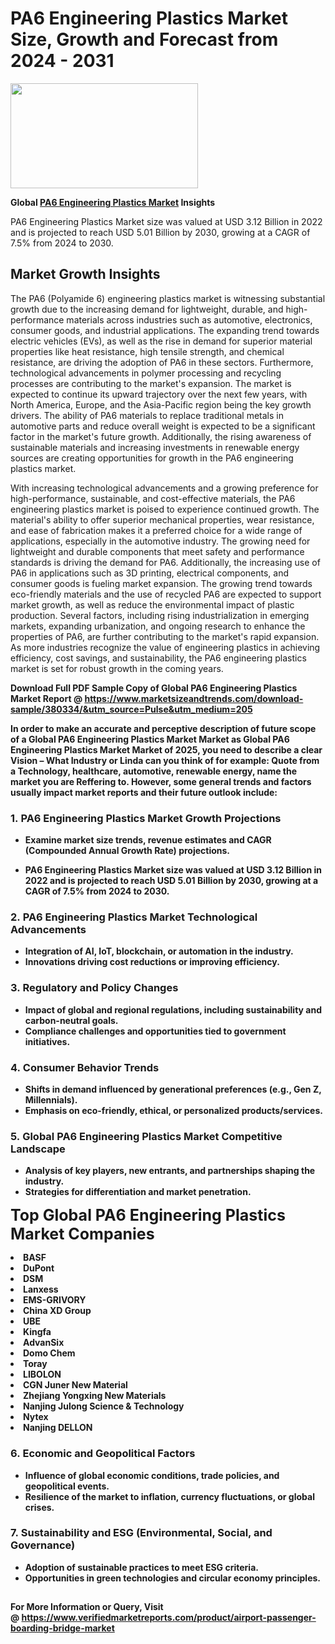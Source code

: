 <H1>PA6 Engineering Plastics Market Size, Growth and Forecast from 2024 - 2031</H1><img class="aligncenter size-medium wp-image-584254" src="https://thirdeyenews.in/wp-content/uploads/2024/09/Global-Market-Research-300x168.jpeg" alt="" width="300" height="168" /><p><strong>Global&nbsp;<a href="https://www.marketsizeandtrends.com/download-sample/380334/&amp;utm_source=Pulse&amp;utm_medium=205">PA6 Engineering Plastics Market</a> Insights</strong></p><p>PA6 Engineering Plastics Market size was valued at USD 3.12 Billion in 2022 and is projected to reach USD 5.01 Billion by 2030, growing at a CAGR of 7.5% from 2024 to 2030.</p><p><h2>Market Growth Insights</h2> <p>The PA6 (Polyamide 6) engineering plastics market is witnessing substantial growth due to the increasing demand for lightweight, durable, and high-performance materials across industries such as automotive, electronics, consumer goods, and industrial applications. The expanding trend towards electric vehicles (EVs), as well as the rise in demand for superior material properties like heat resistance, high tensile strength, and chemical resistance, are driving the adoption of PA6 in these sectors. Furthermore, technological advancements in polymer processing and recycling processes are contributing to the market's expansion. The market is expected to continue its upward trajectory over the next few years, with North America, Europe, and the Asia-Pacific region being the key growth drivers. The ability of PA6 materials to replace traditional metals in automotive parts and reduce overall weight is expected to be a significant factor in the market's future growth. Additionally, the rising awareness of sustainable materials and increasing investments in renewable energy sources are creating opportunities for growth in the PA6 engineering plastics market.</p> <p><strong></strong></p> <p>With increasing technological advancements and a growing preference for high-performance, sustainable, and cost-effective materials, the PA6 engineering plastics market is poised to experience continued growth. The material's ability to offer superior mechanical properties, wear resistance, and ease of fabrication makes it a preferred choice for a wide range of applications, especially in the automotive industry. The growing need for lightweight and durable components that meet safety and performance standards is driving the demand for PA6. Additionally, the increasing use of PA6 in applications such as 3D printing, electrical components, and consumer goods is fueling market expansion. The growing trend towards eco-friendly materials and the use of recycled PA6 are expected to support market growth, as well as reduce the environmental impact of plastic production. Several factors, including rising industrialization in emerging markets, expanding urbanization, and ongoing research to enhance the properties of PA6, are further contributing to the market's rapid expansion. As more industries recognize the value of engineering plastics in achieving efficiency, cost savings, and sustainability, the PA6 engineering plastics market is set for robust growth in the coming years.</p> <p><strong></p><p><span class=""><strong>Download Full PDF Sample Copy of Global PA6 Engineering Plastics Market Report</strong> @ <a href="https://www.marketsizeandtrends.com/download-sample/380334/&amp;utm_source=Pulse&amp;utm_medium=205" target="_blank">https://www.marketsizeandtrends.com/download-sample/380334/&amp;utm_source=Pulse&amp;utm_medium=205</a></span></p><p>In order to make an accurate and perceptive description of future scope of a Global&nbsp;PA6 Engineering Plastics Market Market as Global&nbsp;PA6 Engineering Plastics Market Market of 2025, you need to describe a clear Vision &ndash; What Industry or Linda can you think of for example: Quote from a Technology, healthcare, automotive, renewable energy, name the market you are Reffering to. However, some general trends and factors usually impact market reports and their future outlook include:</p><h3>1.&nbsp;<strong>PA6 Engineering Plastics Market Growth Projections</strong></h3><ul><li>Examine market size trends, revenue estimates and CAGR (Compounded Annual Growth Rate) projections.</li><li><p>PA6 Engineering Plastics Market size was valued at USD 3.12 Billion in 2022 and is projected to reach USD 5.01 Billion by 2030, growing at a CAGR of 7.5% from 2024 to 2030.</p></li></ul><h3>2.&nbsp;<strong>PA6 Engineering Plastics Market Technological Advancements</strong></h3><ul><li>Integration of AI, IoT, blockchain, or automation in the industry.</li><li>Innovations driving cost reductions or improving efficiency.</li></ul><h3>3.&nbsp;<strong>Regulatory and Policy Changes</strong></h3><ul><li>Impact of global and regional regulations, including sustainability and carbon-neutral goals.</li><li>Compliance challenges and opportunities tied to government initiatives.</li></ul><h3>4.&nbsp;<strong>Consumer Behavior Trends</strong></h3><ul><li>Shifts in demand influenced by generational preferences (e.g., Gen Z, Millennials).</li><li>Emphasis on eco-friendly, ethical, or personalized products/services.</li></ul><h3>5.&nbsp;<strong>Global PA6 Engineering Plastics Market Competitive Landscape</strong></h3><ul><li>Analysis of key players, new entrants, and partnerships shaping the industry.</li><li>Strategies for differentiation and market penetration.</li></ul><p data-pm-slice="1 1 []"><span style="color: inherit; font-family: inherit; font-size: 25px;">Top Global PA6 Engineering Plastics Market Companies</span></p><div class="" data-test-id=""><p><li>BASF</li><li> DuPont</li><li> DSM</li><li> Lanxess</li><li> EMS-GRIVORY</li><li> China XD Group</li><li> UBE</li><li> Kingfa</li><li> AdvanSix</li><li> Domo Chem</li><li> Toray</li><li> LIBOLON</li><li> CGN Juner New Material</li><li> Zhejiang Yongxing New Materials</li><li> Nanjing Julong Science & Technology</li><li> Nytex</li><li> Nanjing DELLON</li></p></div><h3>6.&nbsp;<strong>Economic and Geopolitical Factors</strong></h3><ul><li>Influence of global economic conditions, trade policies, and geopolitical events.</li><li>Resilience of the market to inflation, currency fluctuations, or global crises.</li></ul><h3>7.&nbsp;<strong>Sustainability and ESG (Environmental, Social, and Governance)</strong></h3><ul><li>Adoption of sustainable practices to meet ESG criteria.</li><li>Opportunities in green technologies and circular economy principles.</li></ul><h2><strong style="font-size: 14px;">For More Information or Query, Visit @&nbsp;</strong><a style="background-color: #ffffff; font-size: 14px;" href="https://www.marketsizeandtrends.com/report/pa6-engineering-plastics-market/" target="_blank">https://www.verifiedmarketreports.com/product/airport-passenger-boarding-bridge-market</a></h2>
